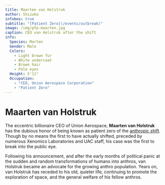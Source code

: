 ```yaml
---
title: Maarten van Holstruk
author: Shizuka
infobox: true
subtitle: "[Patient Zero](/events/outbreak)"
image: /img/pfp-maarten.jpg
caption: CEO van Holstruk after the shift
info:
  Species: Marten
  Gender: Male
  Colors:
    - Light brown fur
    - White undercoat
    - Brown hair
    - Pale eyes
  Height: 5'11"
  Occupation:
    - "CEO, Union Aerospace Corporation"
    - "Patient Zero"
---
```


# Maarten van Holstruk

The eccentric billionaire CEO of Union Aerospace, **Maarten van Holstruk** has
the dubious honor of being known as patient zero of the [anthropic
shift](/anthropic-shift). Though by no means the first to have actually shifted,
preceded by numerous Xenomics Laboratories and UAC staff, his case was the first
to break into the public eye.

Following his announcement, and after the early months of political panic at the
sudden and random transformations of humans into anthros, van Holstruk became an
advocate for the growing anthro population. Years on, van Holstruk has receded
to his old, quieter life, continuing to promote the exploration of space, and
the general welfare of his fellow anthros.
